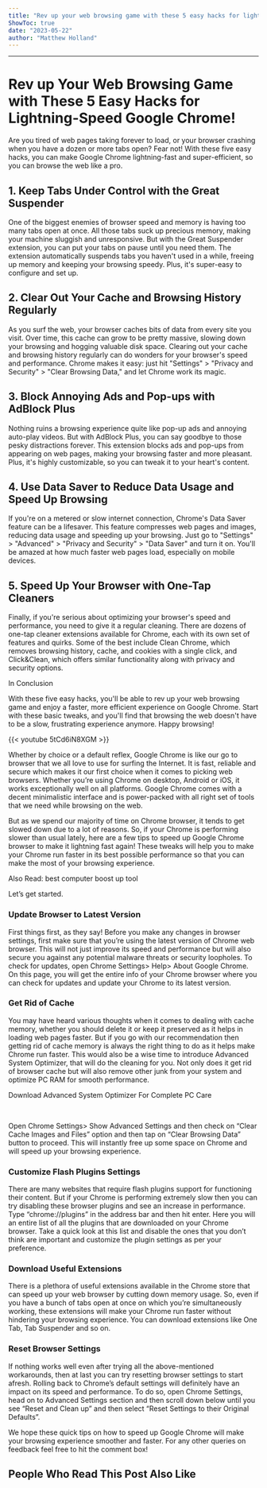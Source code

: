 ```yaml
---
title: "Rev up your web browsing game with these 5 easy hacks for lightning-speed Google Chrome!"
ShowToc: true 
date: "2023-05-22"
author: "Matthew Holland"
---
```

*****
# Rev up Your Web Browsing Game with These 5 Easy Hacks for Lightning-Speed Google Chrome!

Are you tired of web pages taking forever to load, or your browser crashing when you have a dozen or more tabs open? Fear not! With these five easy hacks, you can make Google Chrome lightning-fast and super-efficient, so you can browse the web like a pro.

## 1. Keep Tabs Under Control with the Great Suspender

One of the biggest enemies of browser speed and memory is having too many tabs open at once. All those tabs suck up precious memory, making your machine sluggish and unresponsive. But with the Great Suspender extension, you can put your tabs on pause until you need them. The extension automatically suspends tabs you haven't used in a while, freeing up memory and keeping your browsing speedy. Plus, it's super-easy to configure and set up.

## 2. Clear Out Your Cache and Browsing History Regularly

As you surf the web, your browser caches bits of data from every site you visit. Over time, this cache can grow to be pretty massive, slowing down your browsing and hogging valuable disk space. Clearing out your cache and browsing history regularly can do wonders for your browser's speed and performance. Chrome makes it easy: just hit "Settings" > "Privacy and Security" > "Clear Browsing Data," and let Chrome work its magic.

## 3. Block Annoying Ads and Pop-ups with AdBlock Plus

Nothing ruins a browsing experience quite like pop-up ads and annoying auto-play videos. But with AdBlock Plus, you can say goodbye to those pesky distractions forever. This extension blocks ads and pop-ups from appearing on web pages, making your browsing faster and more pleasant. Plus, it's highly customizable, so you can tweak it to your heart's content.

## 4. Use Data Saver to Reduce Data Usage and Speed Up Browsing

If you're on a metered or slow internet connection, Chrome's Data Saver feature can be a lifesaver. This feature compresses web pages and images, reducing data usage and speeding up your browsing. Just go to "Settings" > "Advanced" > "Privacy and Security" > "Data Saver" and turn it on. You'll be amazed at how much faster web pages load, especially on mobile devices.

## 5. Speed Up Your Browser with One-Tap Cleaners

Finally, if you're serious about optimizing your browser's speed and performance, you need to give it a regular cleaning. There are dozens of one-tap cleaner extensions available for Chrome, each with its own set of features and quirks. Some of the best include Clean Chrome, which removes browsing history, cache, and cookies with a single click, and Click&Clean, which offers similar functionality along with privacy and security options.

In Conclusion

With these five easy hacks, you'll be able to rev up your web browsing game and enjoy a faster, more efficient experience on Google Chrome. Start with these basic tweaks, and you'll find that browsing the web doesn't have to be a slow, frustrating experience anymore. Happy browsing!

{{< youtube 5tCd6iN8XGM >}} 



Whether by choice or a default reflex, Google Chrome is like our go to browser that we all love to use for surfing the Internet. It is fast, reliable and secure which makes it our first choice when it comes to picking web browsers. Whether you’re using Chrome on desktop, Android or iOS, it works exceptionally well on all platforms. Google Chrome comes with a decent minimalistic interface and is power-packed with all right set of tools that we need while browsing on the web.
 
But as we spend our majority of time on Chrome browser, it tends to get slowed down due to a lot of reasons. So, if your Chrome is performing slower than usual lately, here are a few tips to speed up Google Chrome browser to make it lightning fast again! These tweaks will help you to make your Chrome run faster in its best possible performance so that you can make the most of your browsing experience.
 
Also Read: best computer boost up tool
 
Let’s get started.
 
### Update Browser to Latest Version
 

 
First things first, as they say! Before you make any changes in browser settings, first make sure that you’re using the latest version of Chrome web browser. This will not just improve its speed and performance but will also secure you against any potential malware threats or security loopholes. To check for updates, open Chrome Settings> Help> About Google Chrome. On this page, you will get the entire info of your Chrome browser where you can check for updates and update your Chrome to its latest version.
 
### Get Rid of Cache
 
You may have heard various thoughts when it comes to dealing with cache memory, whether you should delete it or keep it preserved as it helps in loading web pages faster. But if you go with our recommendation then getting rid of cache memory is always the right thing to do as it helps make Chrome run faster. This would also be a wise time to introduce Advanced System Optimizer, that will do the cleaning for you. Not only does it get rid of browser cache but will also remove other junk from your system and optimize PC RAM for smooth performance.
 
Download Advanced System Optimizer For Complete PC Care
 
 
 
Open Chrome Settings> Show Advanced Settings and then check on “Clear Cache Images and Files” option and then tap on “Clear Browsing Data” button to proceed. This will instantly free up some space on Chrome and will speed up your browsing experience.
 
### Customize Flash Plugins Settings
 
There are many websites that require flash plugins support for functioning their content. But if your Chrome is performing extremely slow then you can try disabling these browser plugins and see an increase in performance. Type “chrome://plugins” in the address bar and then hit enter. Here you will an entire list of all the plugins that are downloaded on your Chrome browser. Take a quick look at this list and disable the ones that you don’t think are important and customize the plugin settings as per your preference.
 
### Download Useful Extensions
 
There is a plethora of useful extensions available in the Chrome store that can speed up your web browser by cutting down memory usage. So, even if you have a bunch of tabs open at once on which you’re simultaneously working, these extensions will make your Chrome run faster without hindering your browsing experience. You can download extensions like One Tab, Tab Suspender and so on.
 
### Reset Browser Settings
 
If nothing works well even after trying all the above-mentioned workarounds, then at last you can try resetting browser settings to start afresh. Rolling back to Chrome’s default settings will definitely have an impact on its speed and performance. To do so, open Chrome Settings, head on to Advanced Settings section and then scroll down below until you see “Reset and Clean up” and then select “Reset Settings to their Original Defaults”.
 
We hope these quick tips on how to speed up Google Chrome will make your browsing experience smoother and faster. For any other queries on feedback feel free to hit the comment box!
 
##  People Who Read This Post Also Like 



